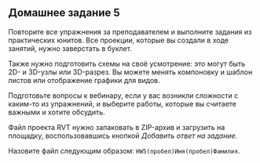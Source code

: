 ## Домашнее задание 5

Повторите все упражнения за преподавателем и выполните задания из практических юнитов. Все проекции, которые вы создали в ходе занятий, нужно заверстать в буклет.

Также нужно подготовить схемы на своё усмотрение: это могут быть 2D- и 3D-узлы или 3D-разрез. Вы можете менять компоновку и шаблон листов или отображение графики для видов.

Подготовьте вопросы к вебинару, если у вас возникли сложности с каким-то из упражнений, и выберите работы, которые вы считаете важными и хотите обсудить.

Файл проекта RVT нужно запаковать в ZIP-архив и загрузить на площадку, воспользовавшись кнопкой *Добавить ответ на задание*.

Назовите файл следующим образом: `HW5(пробел)Имя(пробел)Фамилия`.

